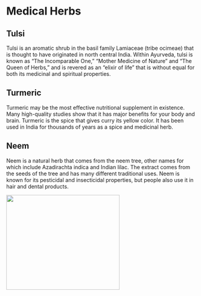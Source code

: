 <!DOCTYPE html>
<html lang="en">
<head>
    <meta charset="utf-8">
    <meta name="viewport" content="width=device-width, initial-scale=1">
    <title>Assign2-Solution</title>
    <link rel="stylesheet" type="text/css" href="cssfile.css">
</head>
<body>
	<h1>Medical Herbs</h1>
    <div class="row">
        <div class="col-lg-4 col-md-6 col-sm-12">
            <div class="textbox">
                <div id="tulsi"></div>
            <section class="tulsi">
                <h2>Tulsi</h2>
                <p>
                    Tulsi is an aromatic shrub in the basil family Lamiaceae (tribe ocimeae) that is thought to have originated in north central India. Within Ayurveda, tulsi is known as “The Incomparable One,” “Mother Medicine of Nature” and “The Queen of Herbs,” and is revered as an “elixir of life” that is without equal for both its medicinal and spiritual properties.
            	</p>      
            </section>
        	</div>
        </div>
        <div class="col-lg-4 col-md-6 col-sm-12">
            <div class="textbox">
                <div id="turmeric"></div>
            <section class="turmeric">
                <h2>Turmeric</h2>
                <p>
                    Turmeric may be the most effective nutritional supplement in existence.
                    Many high-quality studies show that it has major benefits for your body and brain.
                    Turmeric is the spice that gives curry its yellow color.
                    It has been used in India for thousands of years as a spice and medicinal herb.
                </p>
            </section>
        	</div>
        </div>
        <div class="col-lg-4 col-md-12 col-sm-12">
            <div class="textbox">
                <div id="neem"></div>
            <section class="neem">
                <h2>Neem</h2>
                <p>
                     Neem is a natural herb that comes from the neem tree, other names for which include Azadirachta indica and Indian lilac. The extract comes from the seeds of the tree and has many different traditional uses. Neem is known for its pesticidal and insecticidal properties, but people also use it in hair and dental products.
                </p>
            </section>
        	</div>
        </div>
    </div>
</body>
<footer>
	<img id="pic" src="E:\shreya docs\Courseera_Udemy_edX\Coursera_HTMLCSSJavascript\assign2_image.jpg" repeat="no-repeat" height="250px" width="300px">
</footer>
</html>
